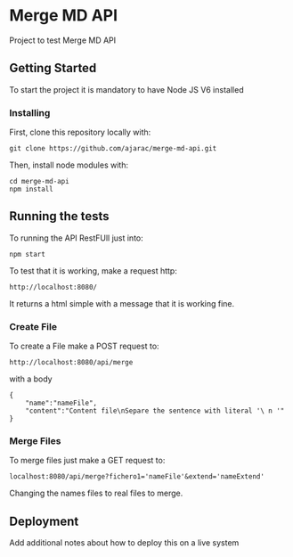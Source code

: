 # Merge MD API

Project to test Merge MD API 

## Getting Started

To  start the project it is mandatory to have Node JS V6 installed


### Installing

First, clone this repository locally with:


```
git clone https://github.com/ajarac/merge-md-api.git
```

Then, install node modules with:

```
cd merge-md-api
npm install
```


## Running the tests

To running the API RestFUll just into:

```
npm start
```

To test that it is working, make a request http:

```
http://localhost:8080/
```

It returns a html simple with a message that it is working fine.


### Create File

To create a File make a POST request to:

```
http://localhost:8080/api/merge
```
 with a body

```
{
	"name":"nameFile",
	"content":"Content file\nSepare the sentence with literal '\ n '"
}
```

### Merge Files

To merge files just make a GET request to:

```
localhost:8080/api/merge?fichero1='nameFile'&extend='nameExtend'
```

Changing the names files to real files to merge.

## Deployment

Add additional notes about how to deploy this on a live system


